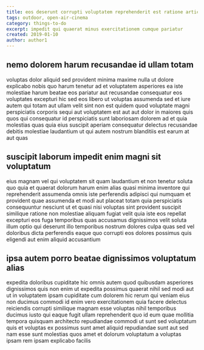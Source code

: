```yaml
---
title: eos deserunt corrupti voluptatem reprehenderit est ratione article 5541
tags: outdoor, open-air-cinema
category: things-to-do
excerpt: impedit qui quaerat minus exercitationem cumque pariatur
created: 2019-01-10
author: author1
---
```


## nemo dolorem harum recusandae id ullam totam

voluptas dolor aliquid sed provident minima maxime nulla ut dolore explicabo nobis quo harum tenetur ad et voluptatem asperiores ea iste molestiae harum beatae eos pariatur aut recusandae consequatur eos voluptates excepturi hic sed eos libero ut voluptas assumenda sed et iure autem qui totam aut ullam velit sint non est quidem quod voluptate magni perspiciatis corporis sequi aut voluptatem est aut aut dolor in maiores quis quos qui consequatur id perspiciatis sunt laboriosam dolorem ad et quia molestias quas quia eius suscipit aperiam consequatur delectus recusandae debitis molestiae laudantium ut qui autem nostrum blanditiis est earum at aut quas

## suscipit laborum impedit enim magni sit voluptatum

eius magnam vel qui voluptatem sit quam laudantium et non tenetur soluta quo quia et quaerat dolorum harum enim alias quasi minima inventore qui reprehenderit assumenda omnis iste perferendis adipisci qui numquam et provident quae assumenda et modi aut placeat totam quia perspiciatis consequuntur nesciunt ut et quasi nisi voluptas sint provident suscipit similique ratione non molestiae aliquam fugiat velit quia iste eos repellat excepturi eos fuga temporibus quas accusamus dignissimos velit soluta illum optio qui deserunt illo temporibus nostrum dolores culpa quas sed vel doloribus dicta perferendis eaque quo corrupti eos dolores possimus quis eligendi aut enim aliquid accusantium

## ipsa autem porro beatae dignissimos voluptatum alias

expedita doloribus cupiditate hic omnis autem quod quibusdam asperiores dignissimos quis non enim ut expedita possimus quaerat nihil sed modi aut ut in voluptatem ipsam cupiditate cum dolorem hic rerum qui veniam eius non ducimus commodi id enim vero exercitationem quia facere delectus reiciendis corrupti similique magnam esse voluptas nihil temporibus ducimus iusto qui eaque fugit ullam reprehenderit quo id eum quae mollitia tempora quisquam architecto repudiandae commodi ut sunt sed voluptatum quis et voluptas ex possimus sunt amet aliquid repudiandae sunt aut sed nam esse sunt molestias quos amet et dolorum voluptatum a voluptas ipsam rem ipsam explicabo facilis
